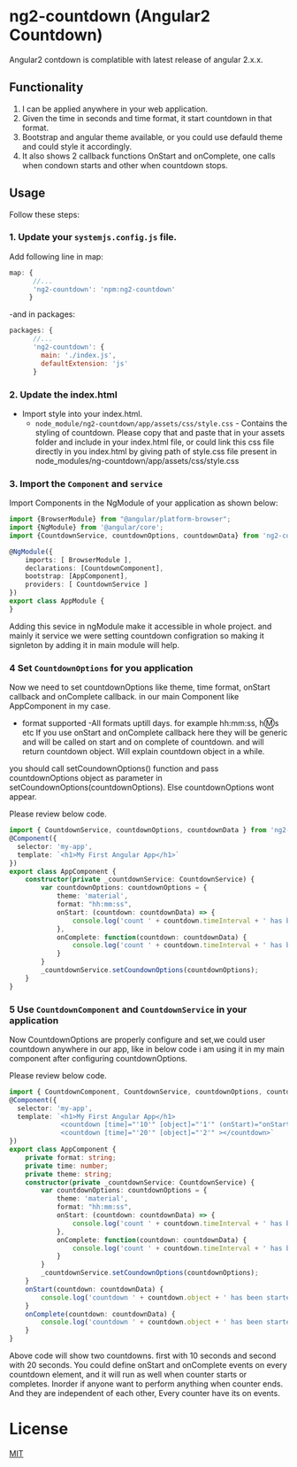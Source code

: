 # ng2-countdown (Angular2 Countdown)
Angular2 contdown is complatible with latest release of angular 2.x.x.

## Functionality
1. I can be applied anywhere in your web application.
2. Given the time in seconds and time format, it start countdown in that format.
3. Bootstrap and angular theme available, or you could use defauld theme and could style it accordingly.
4. It also shows 2 callback functions OnStart and onComplete, one calls when condown starts and other when countdown stops.

## Usage
Follow these steps:

### 1. Update your `systemjs.config.js` file.
Add following line in map:

```js
map: {
      //...
      'ng2-countdown': 'npm:ng2-countdown'
     }
```
-and in packages:

```js
packages: {
      //...
      'ng2-countdown': {
        main: './index.js',
        defaultExtension: 'js'
      }
```


### 2. Update the index.html

- Import style into your index.html.
  - `node_module/ng2-countdown/app/assets/css/style.css` - Contains the styling of countdown.
  Please copy that and paste that in your assets folder and include in your index.html file, or could link this css file         directly in you index.html by giving path of style.css file present in node_modules/ng-countdown/app/assets/css/style.css


### 3. Import the `Component` and `service`
Import Components in the NgModule of your application as shown below:

```ts
import {BrowserModule} from "@angular/platform-browser";
import {NgModule} from '@angular/core';
import {CountdownService, countdownOptions, countdownData} from 'ng2-countdown/index';

@NgModule({
    imports: [ BrowserModule ],
    declarations: [CountdownComponent],
    bootstrap: [AppComponent],
    providers: [ CountdownService ]
})
export class AppModule {
}
```
Adding this sevice in ngModule make it accessible in whole project. and mainly it service we were setting countdown configration so making it signleton by adding it in main module will help.

### 4 Set `CountdownOptions` for you application
Now we need to set countdownOptions like theme, time format, onStart callback and onComplete callback. in our main Component like AppComponent in my case.
  - format supported
  	-All formats uptill days. for example hh:mm:ss, h:m:s etc
If you use onStart and onComplete callback here they will be generic and will be called on start and on complete of countdown. and will return countdown object. Will explain countdown object in a while.

you should call setCoundownOptions() function and pass countdownOptions object as parameter in setCoundownOptions(countdownOptions). Else countdownOptions wont appear.

Please review below code.
```ts
import { CountdownService, countdownOptions, countdownData } from 'ng2-countdown/index';
@Component({
  selector: 'my-app',
  template: `<h1>My First Angular App</h1>`
})
export class AppComponent {
	constructor(private _countdownService: CountdownService) {
		var countdownOptions: countdownOptions = {
            theme: 'material',
			format: "hh:mm:ss",
            onStart: (countdown: countdownData) => {
                console.log('count ' + countdown.timeInterval + ' has been started!');
            },
            onComplete: function(countdown: countdownData) {
                console.log('count ' + countdown.timeInterval + ' has been completed!');
            }
		}
		_countdownService.setCoundownOptions(countdownOptions);
	}
}
```
### 5 Use `CountdownComponent` and `CountdownService` in your application
Now CountdownOptions are properly configure and set,we could user countdown anywhere in our app, like in below code i am using it in my main component after configuring countdownOptions.

Please review below code.
```ts
import { CountdownComponent, CountdownService, countdownOptions, countdownData } from 'ng2-coundown/index';
@Component({
  selector: 'my-app',
  template: `<h1>My First Angular App</h1>
  			 <countdown [time]="'10'" [object]="'1'" (onStart)="onStart($event)" (onComplete)="onComplete($event)"></countdown>
			 <countdown [time]="'20'" [object]="'2'" ></countdown>`
})
export class AppComponent {
	private format: string;
	private time: number;
	private theme: string;
	constructor(private _countdownService: CountdownService) {
		var countdownOptions: countdownOptions = {
            theme: 'material',
			format: "hh:mm:ss",
            onStart: (countdown: countdownData) => {
                console.log('count ' + countdown.timeInterval + ' has been started!');
            },
            onComplete: function(countdown: countdownData) {
                console.log('count ' + countdown.timeInterval + ' has been completed!');
            }
		}
		_countdownService.setCoundownOptions(countdownOptions);
	}
	onStart(countdown: countdownData) {
		console.log('countdown ' + countdown.object + ' has been started!');
	}
	onComplete(countdown: countdownData) {
		console.log('countdown ' + countdown.object + ' has been started!');
	}
}

```
Above code will show two countdowns. first with 10 seconds and second with 20 seconds.
You could define onStart and  onComplete events on every countdown element, and it will run as well when counter starts or completes. Inorder if anyone want to perform anything when counter ends. And they are independent of each other, Every counter have its on events.


# License
 [MIT](/LICENSE)
